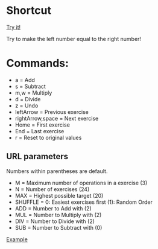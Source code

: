 # Shortcut

[Try it!](https://christernilsson.github.io/svelte-projects/arkiv/017)

Try to make the left number equal to the right number!

# Commands:

* a = Add
* s = Subtract
* m,w = Multiply
* d = Divide
* z = Undo
* leftArrow = Previous exercise
* rightArrow,space = Next exercise
* Home = First exercise
* End = Last exercise
* r = Reset to original values

## URL parameters
Numbers within parentheses are default.

* M = Maximum number of operations in a exercise (3)
* N = Number of exercises (24)
* MAX = Highest possible target (20)
* SHUFFLE = 0: Easiest exercises first (1): Random Order 
* ADD = Number to Add with (2)
* MUL = Number to Multiply with (2)
* DIV = Number to Divide with (2)
* SUB = Number to Subtract with (0)

[Example](
https://christernilsson.github.io/svelte-projects/arkiv/017?SHUFFLE=0&MAX=100&N=3&M=10&ADD=3&MUL=3&DIV=3)
